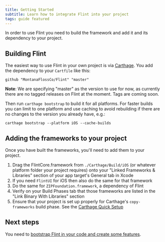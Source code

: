 ```yaml
---
title: Getting Started
subtitle: Learn how to integrate Flint into your project
tags: guide featured
---
```


In order to use Flint you need to build the framework and add it and its dependency to your project.

## Building Flint

The easiest way to use Flint in your own project is via [Carthage](https://github.com/Carthage/Carthage). You add the dependency to your `Cartfile` like this:

```
github "MontanaFlossCo/Flint" "master"
```

**Note**: We are specifying "master" as the version to use for now, as currently there are no tagged releases on Flint at the moment. Tags are coming soon.

Then run `carthage bootstrap` to build it for all platforms. For faster builds you can limit to one platform and use caching to avoid rebuilding if there are no changes to the version you already have, e.g.:

```
carthage bootstrap --platform iOS --cache-builds
```

## Adding the frameworks to your project

Once you have built the frameworks, you'll need to add them to your project.

1. Drag the FlintCore.framework from `./Carthage/Build/iOS` (or whatever platform folder your project requires) onto your "Linked Frameworks & Libraries" section of your app target's General tab in Xcode
2. If you need `FlintUI` for iOS then also do the same for that framework
3. Do the same for `ZIPFoundation.framework`, a dependency of Flint
4. Verify on your Build Phases tab that those frameworks are listed in the "Link Binary With Libraries" section
5. Ensure that your project is set up properly for Carthage's `copy-frameworks` build phase. See the [Carthage Quick Setup](https://github.com/Carthage/Carthage#quick-start)

## Next steps

You need to [bootstrap Flint in your code and create some features](features_and_actions).
